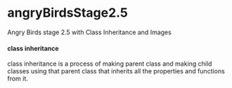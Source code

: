 # angryBirdsStage2.5
Angry Birds stage 2.5 with Class Inheritance and Images

#### class inheritance

class inheritance is a process of making parent class and making child classes using that parent class that inherits all the properties and functions from it.

